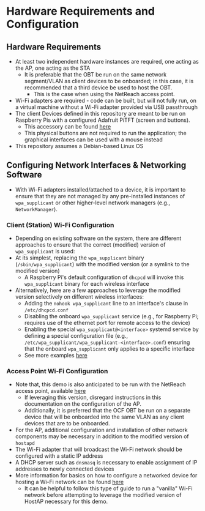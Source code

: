 # Hardware Requirements and Configuration

## Hardware Requirements

* At least two independent hardware instances are required, one acting as the
  AP, one acting as the STA
  * It is preferable that the OBT be run on the same network segment/VLAN as
    client devices to be onboarded; in this case, it is recommended that a third
    device be used to host the OBT.
    * This is the case when using the NetReach access point.
* Wi-Fi adapters are required - code can be built, but will not fully run, on a
  virtual machine without a Wi-Fi adapter provided via USB passthrough
* The client Devices defined in this repository are meant to be run on Raspberry
  Pis with a configured Adafruit PiTFT (screen and buttons).
  * This accessory can be found [here](https://www.adafruit.com/product/2423)
  * This physical buttons are not required to run the application; the graphical
    interfaces can be used with a mouse instead
* This repository assumes a Debian-based Linux OS

## Configuring Network Interfaces & Networking Software

* With Wi-Fi adapters installed/attached to a device, it is important to ensure
  that they are not managed by any pre-installed instances of `wpa_supplicant`
  or other higher-level network managers (e.g., `NetworkManager`).

### Client (Station) Wi-Fi Configuration

* Depending on existing software on the system, there are different approaches
  to ensure that the correct (modified) version of `wpa_supplicant` is used:
* At its simplest, replacing the `wpa_supplicant` binary
  (`/sbin/wpa_supplicant`) with the modified version (or a symlink to the
  modified version)
  * A Raspberry Pi's default configuration of `dhcpcd` will invoke this
    `wpa_supplicant` binary for each wireless interface
* Alternatively, here are a few approaches to leverage the modified version
  selectively on different wireless interfaces:
  * Adding the `nohook wpa_supplicant` line to an interface's clause in
    `/etc/dhcpcd.conf`
  * Disabling the onboard `wpa_supplicant` service (e.g., for Raspberry Pi;
    requires use of the ethernet port for remote access to the device)
  * Enabling the special `wpa_supplicant@<interface>` systemd service by
    defining a special configuration file (e.g.,
    `/etc/wpa_supplicant/wpa_supplicant-<interface>.conf`) ensuring that the
    onboard `wpa_supplicant` only applies to a specific interface
  * See more examples [here](https://wiki.archlinux.org/title/wpa_supplicant#:~:text=wpa_supplicant%40interface.service,using%20systemd%2Dnetworkd.)

### Access Point Wi-Fi Configuration

* Note that, this demo is also anticipated to be run with the NetReach access
  point, available [here](https://github.com/cablelabs/micronets-gw/releases/tag/v1.2.1-nccoe)
  * If leveraging this version, disregard instructions in this documentation on
    the configuration of the AP.
  * Additionally, it is preferred that the OCF OBT be run on a separate device
    that will be onboarded into the same VLAN as any client devices that are to
    be onboarded.
* For the AP, additional configuration and installation of other network
  components may be necessary in addition to the modified version of `hostapd`
* The Wi-Fi adapter that will broadcast the Wi-Fi network should be configured
  with a static IP address
* A DHCP server such as `dnsmasq` is necessary to enable assignment of IP
  addresses to newly connected devices
* More information for basics on how to configure a networked device for hosting
  a Wi-Fi network can be found [here](https://wiki.archlinux.org/title/Software_access_point)
  * It can be helpful to follow this type of guide to run a "vanilla" Wi-Fi
    network before attempting to leverage the modified version of HostAP
    necessary for this demo.
